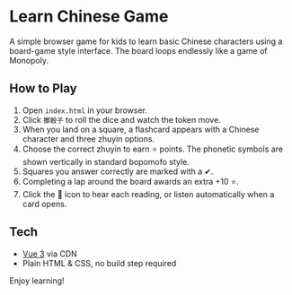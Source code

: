 # Learn Chinese Game

A simple browser game for kids to learn basic Chinese characters using a board-game style interface. The board loops endlessly like a game of Monopoly.

## How to Play

1. Open `index.html` in your browser.
2. Click `擲骰子` to roll the dice and watch the token move.
3. When you land on a square, a flashcard appears with a Chinese character and three zhuyin options.
4. Choose the correct zhuyin to earn ⭐ points. The phonetic symbols are shown vertically in standard bopomofo style.
5. Squares you answer correctly are marked with a ✔.
6. Completing a lap around the board awards an extra +10 ⭐.
7. Click the 🎵 icon to hear each reading, or listen automatically when a card opens.

## Tech

- [Vue 3](https://vuejs.org/) via CDN
- Plain HTML & CSS, no build step required

Enjoy learning!
